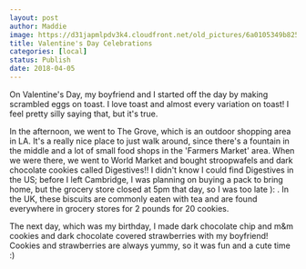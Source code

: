 ```yaml
---
layout: post
author: Maddie
image: https://d31japmlpdv3k4.cloudfront.net/old_pictures/6a0105349b8251970b01b7c95c4e67970b.png
title: Valentine's Day Celebrations
categories: [local]
status: Publish
date: 2018-04-05
---
```


On Valentine's Day, my boyfriend and I started off the day by making scrambled eggs on toast. I love toast and almost every variation on toast! I feel pretty silly saying that, but it's true.

In the afternoon, we went to The Grove, which is an outdoor shopping area in LA. It's a really nice place to just walk around, since there's a fountain in the middle and a lot of small food shops in the 'Farmers Market' area. 
When we were there, we went to World Market and bought stroopwafels and dark chocolate cookies called Digestives!! I didn't know I could find Digestives in the US; before I left Cambridge, I was planning on buying a pack to bring home, but the grocery store closed at 5pm that day, so I was too late ): . In the UK, these biscuits are commonly eaten with tea and are found everywhere in grocery stores for 2 pounds for 20 cookies.

The next day, which was my birthday, I made dark chocolate chip and m&amp;m cookies and dark chocolate covered strawberries with my boyfriend! Cookies and strawberries are always yummy, so it was fun and a cute time :)
